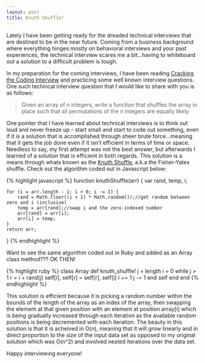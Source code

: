 ```yaml
---
layout: post
title: Knuth Shuffle!
---
```


Lately I have been getting ready for the dreaded technical interviews that are destined to be in the near future.  Coming from a business background where everything hinges mostly on behavioral interviews and your past experiences, the technical interview scares me a bit...having to whiteboard out a solution to a difficult problem is tough.

In my preparation for the coming interviews, I have been reading [Cracking the Coding Interview](http://www.amazon.com/Cracking-Coding-Interview-Programming-Questions/dp/098478280X) and practicing some well known interview questions.  One such techincal interview question that I would like to share with you is as follows:

> Given an array of n integers, write a function that shuffles the array in place such that all permutations of the n integers are equally likely

One pointer that I have learned about technical interviews is to think out loud and never freeze up - start small and start to code out something, even if it is a solution that is accomplished through sheer brute force...meaning that it gets the job done even if it isn't efficient in terms of time or space.  Needless to say, my first attempt was not the best answer, but afterwards I learned of a solution that is efficient in both regards.  This solution is a means through whats known as the [Knuth Shuffle](http://rosettacode.org/wiki/Knuth_shuffle#JavaScript), a.k.a the Fisher-Yates shuffle.  Check out the algorithm coded out in Javascript below:

{% highlight javascript %}
function knuthShuffle(arr) {
    var rand, temp, i;

    for (i = arr.length - 1; i > 0; i -= 1) {
        rand = Math.floor((i + 1) * Math.random());//get random between zero and i (inclusive)
        temp = arr[rand];//swap i and the zero-indexed number
        arr[rand] = arr[i];
        arr[i] = temp;
    }
    return arr;
}
{% endhighlight %}

Want to see the same algorithm coded out in Ruby and added as an Array class method??? OK THEN!

{% highlight ruby %}
class Array
  def knuth_shuffle!
    j = length
    i = 0
    while j > 1
      r = i + rand(j)
      self[i], self[r] = self[r], self[i]
      i += 1
      j -= 1
    end
    self
  end
end
{% endhighlight %}

This solution is efficient because it is picking a random number within the bounds of the length of the array as an index of the array, then swapping the element at that given position with an element at position array[i] which is being gradually increased through each iteration as the available random positions is being decremented with each iteration.  The beauty in this solution is that it is acheived in O(n), meaning that it will grow linearly and in direct proportion to the size of the input data set as opposed to my original solution which was O(n^2) and involved nested iterations over the data set.

Happy interviewing everyone!
